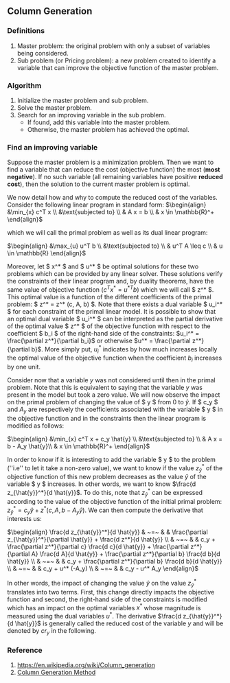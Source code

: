 ## Column Generation

### Definitions

1. Master problem: the original problem with only a subset of variables being considered.
2. Sub problem (or Pricing problem): a new problem created to identify a variable that can improve the objective function of the master problem.

### Algorithm

1. Initialize the master problem and sub problem.
2. Solve the master problem.
3. Search for an improving variable in the sub problem.
    - If found, add this variable into the master problem.
    - Otherwise, the master problem has achieved the optimal.


### Find an improving variable

Suppose the master problem is a minimization problem. Then we want to find a variable that can reduce the cost (objective function) the most (**most negative**). If no such variable (all remaining variables have positive **reduced cost**), then the solution to the current master problem is optimal.


We now detail how and why to compute the reduced cost of the variables. Consider the following linear program in standard form:
$\begin{align}
    &\min_{x}  c^T x  \\
    &\text{subjected to} \\
    & A x = b \\
    & x \in \mathbb{R}^+
\end{align}$

which we will call the primal problem as well as its dual linear program:

$\begin{align}
    &\max_{u}  u^T b  \\
    &\text{subjected to} \\
    & u^T A \leq c \\
    & u \in \mathbb{R}
\end{align}$

Moreover, let $ x^* $ and $ u^* $ be optimal solutions for these two problems which can be provided by any linear solver. These solutions verify the constraints of their linear program and, by duality theorems, have the same value of objective function ($c^T x^* = u^{*T} b$) which we will call $ z^* $. This optimal value is a function of the different coefficients of the primal problem: $ z^* = z^* (c, A, b) $. Note that there exists a dual variable $ u_i^* $ for each constraint of the primal linear model. It is possible to show that an optimal dual variable $ u_i^* $ can be interpreted as the partial derivative of the optimal value $ z^* $ of the objective function with respect to the coefficient $ b_i $ of the right-hand side of the constraints: $u_i^* = \frac{\partial z^*}{\partial b_i}$ or otherwise $u^* = \frac{\partial z^*}{\partial b}$. More simply put, $u_i^*$ indicates by how much increases locally the optimal value of the objective function when the coefficient $b_i$ increases by one unit.

Consider now that a variable $y$ was not considered until then in the primal problem. Note that this is equivalent to saying that the variable $y$ was present in the model but took a zero value. We will now observe the impact on the primal problem of changing the value of $ y $ from $0$ to $\hat{y}$. If $ c_y $ and $A_y$ are respectively the coefficients associated with the variable $ y $ in the objective function and in the constraints then the linear program is modified as follows:

$\begin{align}
    &\min_{x}  c^T x + c_y \hat{y}  \\
    &\text{subjected to} \\
    & A x = b - A_y \hat{y}\\
    & x \in \mathbb{R}^+
\end{align}$

In order to know if it is interesting to add the variable $ y $ to the problem (''i.e'' to let it take a non-zero value), we want to know if the value $z_{\hat{y}}^*$ of the objective function of this new problem decreases as the value $\hat{y}$ of the variable $ y $ increases. In other words, we want to know $\frac{d z_{\hat{y}}^*}{d \hat{y}}$. To do this, note that $z_{\hat{y}}^*$ can be expressed according to the value of the objective function of the initial primal problem: $z_{\hat{y}}^* = c_y \hat{y} + z^*(c, A, b-A_y \hat{y})$. We can then compute the derivative that interests us:

$\begin{align}
    \frac{d z_{\hat{y}}^*}{d \hat{y}} & ~=~ & & \frac{\partial z_{\hat{y}}^*}{\partial \hat{y}} + \frac{d z^*}{d \hat{y}} \\
    & ~=~ & & c_y + \frac{\partial z^*}{\partial c} \frac{d c}{d \hat{y}} + \frac{\partial z^*}{\partial A} \frac{d A}{d \hat{y}} + \frac{\partial z^*}{\partial b} \frac{d b}{d \hat{y}} \\
    & ~=~ & & c_y + \frac{\partial z^*}{\partial b} \frac{d b}{d \hat{y}} \\
    & ~=~ & & c_y + u^* (-A_y) \\
    & ~=~ & & c_y - u^* A_y
\end{align}$

In other words, the impact of changing the value $\hat{y}$ on the value $z_{\hat{y}}^*$ translates into two terms. First, this change directly impacts the objective function and second, the right-hand side of the constraints is modified which has an impact on the optimal variables $x^*$ whose magnitude is measured using the dual variables $u^*$. The derivative $\frac{d z_{\hat{y}}^*}{d \hat{y}}$ is generally called the reduced cost of the variable $y$ and will be denoted by $cr_y$ in the following.


### Reference

1. https://en.wikipedia.org/wiki/Column_generation
2. [Column Generation Method](./column-generation.pdf)
